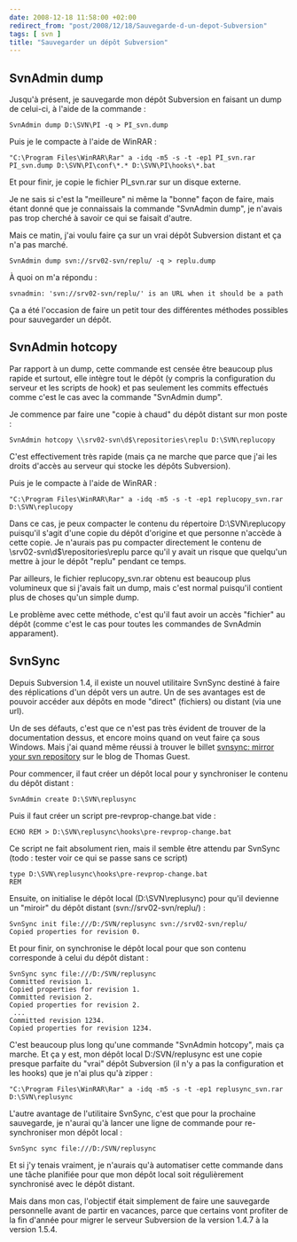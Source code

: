```yaml
---
date: 2008-12-18 11:58:00 +02:00
redirect_from: "post/2008/12/18/Sauvegarde-d-un-depot-Subversion"
tags: [ svn ]
title: "Sauvegarder un dépôt Subversion"
---
```


## SvnAdmin dump

Jusqu'à présent, je sauvegarde mon dépôt Subversion en faisant un dump de
celui-ci, à l'aide de la commande :

```
SvnAdmin dump D:\SVN\PI -q > PI_svn.dump
```

Puis je le compacte à l'aide de WinRAR :

```
"C:\Program Files\WinRAR\Rar" a -idq -m5 -s -t -ep1 PI_svn.rar PI_svn.dump D:\SVN\PI\conf\*.* D:\SVN\PI\hooks\*.bat
```

Et pour finir, je copie le fichier PI_svn.rar sur un disque externe.

Je ne sais si c'est la "meilleure" ni même la "bonne" façon de faire, mais
étant donné que je connaissais la commande "SvnAdmin dump", je n'avais pas trop
cherché à savoir ce qui se faisait d'autre.

Mais ce matin, j'ai voulu faire ça sur un vrai dépôt Subversion distant et
ça n'a pas marché.

```
SvnAdmin dump svn://srv02-svn/replu/ -q > replu.dump
```

À quoi on m'a répondu :

```
svnadmin: 'svn://srv02-svn/replu/' is an URL when it should be a path
```

Ça a été l'occasion de faire un petit tour des différentes méthodes
possibles pour sauvegarder un dépôt.

## SvnAdmin hotcopy

Par rapport à un dump, cette commande est censée être beaucoup plus rapide
et surtout, elle intègre tout le dépôt (y compris la configuration du serveur
et les scripts de hook) et pas seulement les commits effectués comme c'est le
cas avec la commande "SvnAdmin dump".

Je commence par faire une "copie à chaud" du dépôt distant sur mon
poste :

```
SvnAdmin hotcopy \\srv02-svn\d$\repositories\replu D:\SVN\replucopy
```

C'est effectivement très rapide (mais ça ne marche que parce que j'ai les
droits d'accès au serveur qui stocke les dépôts Subversion).

Puis je le compacte à l'aide de WinRAR :

```
"C:\Program Files\WinRAR\Rar" a -idq -m5 -s -t -ep1 replucopy_svn.rar D:\SVN\replucopy
```

Dans ce cas, je peux compacter le contenu du répertoire D:\SVN\replucopy
puisqu'il s'agit d'une copie du dépôt d'origine et que personne n'accède à
cette copie. Je n'aurais pas pu compacter directement le contenu de
\\srv02-svn\d$\repositories\replu parce qu'il y avait un risque que quelqu'un
mettre à jour le dépôt "replu" pendant ce temps.

Par ailleurs, le fichier replucopy_svn.rar obtenu est beaucoup plus
volumineux que si j'avais fait un dump, mais c'est normal puisqu'il contient
plus de choses qu'un simple dump.

Le problème avec cette méthode, c'est qu'il faut avoir un accès "fichier" au
dépôt (comme c'est le cas pour toutes les commandes de SvnAdmin
apparament).

## SvnSync

Depuis Subversion 1.4, il existe un nouvel utilitaire SvnSync destiné à
faire des réplications d'un dépôt vers un autre. Un de ses avantages est de
pouvoir accéder aux dépôts en mode "direct" (fichiers) ou distant (via une
url).

Un de ses défauts, c'est que ce n'est pas très évident de trouver de la
documentation dessus, et encore moins quand on veut faire ça sous Windows. Mais
j'ai quand même réussi à trouver le billet [svnsync: mirror your svn repository](http://bob.pythonmac.org/archives/2006/09/14/svnsync-mirror-your-svn-repository/) sur le blog de Thomas
Guest.

Pour commencer, il faut créer un dépôt local pour y synchroniser le contenu
du dépôt distant :

```
SvnAdmin create D:\SVN\replusync
```

Puis il faut créer un script pre-revprop-change.bat vide :

```
ECHO REM > D:\SVN\replusync\hooks\pre-revprop-change.bat
```

Ce script ne fait absolument rien, mais il semble être attendu par SvnSync
(todo : tester voir ce qui se passe sans ce script)

```
type D:\SVN\replusync\hooks\pre-revprop-change.bat
REM
```

Ensuite, on initialise le dépôt local (D:\SVN\replusync) pour qu'il devienne
un "miroir" du dépôt distant (svn://srv02-svn/replu/) :

```
SvnSync init file:///D:/SVN/replusync svn://srv02-svn/replu/
Copied properties for revision 0.
```

Et pour finir, on synchronise le dépôt local pour que son contenu
corresponde à celui du dépôt distant :

```
SvnSync sync file:///D:/SVN/replusync
Committed revision 1.
Copied properties for revision 1.
Committed revision 2.
Copied properties for revision 2.
 ...
Committed revision 1234.
Copied properties for revision 1234.
```

C'est beaucoup plus long qu'une commande "SvnAdmin hotcopy", mais ça marche.
Et ça y est, mon dépôt local D:/SVN/replusync est une copie presque parfaite du
"vrai" dépôt Subversion (il n'y a pas la configuration et les hooks) que je
n'ai plus qu'à zipper :

```
"C:\Program Files\WinRAR\Rar" a -idq -m5 -s -t -ep1 replusync_svn.rar D:\SVN\replusync
```

L'autre avantage de l'utilitaire SvnSync, c'est que pour la prochaine
sauvegarde, je n'aurai qu'à lancer une ligne de commande pour re-synchroniser
mon dépôt local :

```
SvnSync sync file:///D:/SVN/replusync
```

Et si j'y tenais vraiment, je n'aurais qu'à automatiser cette commande dans
une tâche planifiée pour que mon dépôt local soit régulièrement synchronisé
avec le dépôt distant.

Mais dans mon cas, l'objectif était simplement de faire une sauvegarde
personnelle avant de partir en vacances, parce que certains vont profiter de la
fin d'année pour migrer le serveur Subversion de la version 1.4.7 à la version
1.5.4.
